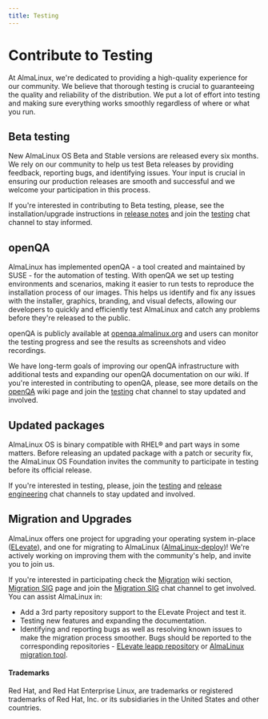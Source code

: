 ```yaml
---
title: Testing
---
```


# Contribute to Testing

At AlmaLinux, we're dedicated to providing a high-quality experience for our community. We believe that thorough testing is crucial to guaranteeing the quality and reliability of the distribution. We put a lot of effort into testing and making sure everything works smoothly regardless of where or what you run.

## Beta testing

New AlmaLinux OS Beta and Stable versions are released every six months. We rely on our community to help us test Beta releases by providing feedback, reporting bugs, and identifying issues. Your input is crucial in ensuring our production releases are smooth and successful and we welcome your participation in this process.

If you're interested in contributing to Beta testing, please, see the installation/upgrade instructions in [release notes](<Release Notes/>) and join the [testing](https://chat.almalinux.org/almalinux/channels/testing) chat channel to stay informed.

## openQA

AlmaLinux has implemented openQA - a tool created and maintained by SUSE - for the automation of testing. With openQA we set up testing environments and scenarios, making it easier to run tests to reproduce the installation process of our images. This helps us identify and fix any issues with the installer, graphics, branding, and visual defects, allowing our developers to quickly and efficiently test AlmaLinux and catch any problems before they're released to the public.

openQA is publicly available at [openqa.almalinux.org](https://openqa.almalinux.org/) and users can monitor the testing progress and see the results as screenshots and video recordings.

We have long-term goals of improving our openQA infrastructure with additional tests and expanding our openQA documentation on our wiki. If you're interested in contributing to openQA, please, see more details on the [openQA](development/openQA/) wiki page and join the [testing](https://chat.almalinux.org/almalinux/channels/testing) chat channel to stay updated and involved.

## Updated packages

AlmaLinux OS is binary compatible with RHEL® and part ways in some matters. Before releasing an updated package with a patch or security fix, the AlmaLinux OS Foundation invites the community to participate in testing before its official release.

If you're interested in testing, please, join the [testing](https://chat.almalinux.org/almalinux/channels/testing) and [release engineering](https://chat.almalinux.org/almalinux/channels/engineeringreleng) chat channels to stay updated and involved.

## Migration and Upgrades

AlmaLinux offers one project for upgrading your operating system in-place ([ELevate](https://wiki.almalinux.org/elevate/)), and one for migrating to AlmaLinux ([AlmaLinux-deploy](https://wiki.almalinux.org/documentation/migration-guide.html))! We're actively working on improving them with the community's help, and invite you to join us.

If you're interested in participating check the [Migration](Migration/) wiki section, [Migration SIG](sigs/Migration/) page and join the [Migration SIG](https://chat.almalinux.org/almalinux/channels/migration) chat channel to get involved. You can assist AlmaLinux in:

* Add a 3rd party repository support to the ELevate Project and test it.
* Testing new features and expanding the documentation.
* Identifying and reporting bugs as well as resolving known issues to make the migration process smoother. Bugs should be reported to the corresponding repositories - [ELevate leapp repository](https://github.com/AlmaLinux/leapp-repository) or [AlmaLinux migration tool](https://github.com/AlmaLinux/almalinux-deploy).

#### Trademarks

Red Hat, and Red Hat Enterprise Linux, are trademarks or registered trademarks of Red Hat, Inc. or its subsidiaries in the United States and other countries.
